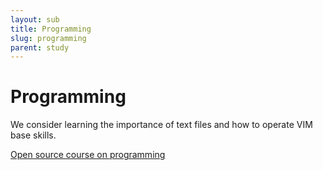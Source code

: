 ```yaml
---
layout: sub
title: Programming
slug: programming
parent: study
---
```

# Programming

We consider learning the importance of text files and how to operate VIM base skills.

[Open source course on programming](https://github.com/Opensource-Academy/programming)
